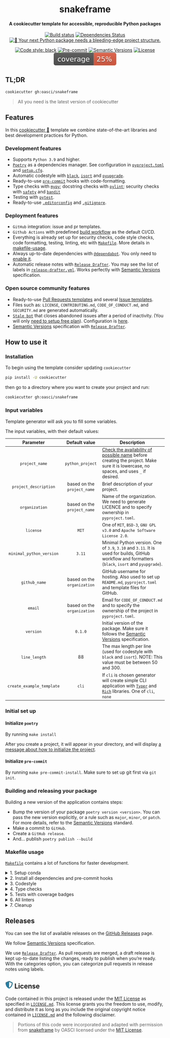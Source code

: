 <h1 align="center">snakeframe</h1>

<h4 align="center">A cookiecutter template for accessible, reproducible Python packages</h4>

<div align="center">

[![Build status](https://github.com/oasci/snakeframe/workflows/build/badge.svg?branch=main&event=push)](https://github.com/oasci/snakeframe/actions?query=workflow%3Abuild)
[![Dependencies Status](https://img.shields.io/badge/dependencies-up%20to%20date-brightgreen.svg)](https://github.com/oasci/snakeframe/pulls?utf8=%E2%9C%93&q=is%3Apr%20author%3Aapp%2Fdependabot)
[![🚀 Your next Python package needs a bleeding-edge project structure.](https://img.shields.io/badge/python--package--template-%F0%9F%9A%80-brightgreen)](https://github.com/oasci/snakeframe)

[![Code style: black](https://img.shields.io/badge/code%20style-black-000000.svg)](https://github.com/psf/black)
[![Pre-commit](https://img.shields.io/badge/pre--commit-enabled-brightgreen?logo=pre-commit&logoColor=white)](https://github.com/oasci/snakeframe/blob/main/.pre-commit-config.yaml)
[![Semantic Versions](https://img.shields.io/badge/%20%20%F0%9F%93%A6%F0%9F%9A%80-semantic--versions-e10079.svg)](https://github.com/oasci/snakeframe/releases)
[![License](https://img.shields.io/github/license/oasci/snakeframe)](https://github.com/oasci/snakeframe/blob/main/LICENSE)
![Coverage Report](assets/images/coverage.svg)

</div>

## TL;DR

```bash
cookiecutter gh:oasci/snakeframe
```

> All you need is the latest version of cookiecutter

## Features

In this [cookiecutter 🍪](https://github.com/cookiecutter/cookiecutter) template we combine state-of-the-art libraries and best development practices for Python.

### Development features

- Supports `Python 3.9` and higher.
- [`Poetry`](https://python-poetry.org/) as a dependencies manager. See configuration in [`pyproject.toml`](https://github.com/oasci/snakeframe/blob/main/%7B%7B%20cookiecutter.project_name%20%7D%7D/pyproject.toml) and [`setup.cfg`](https://github.com/oasci/snakeframe/blob/main/%7B%7B%20cookiecutter.project_name%20%7D%7D/setup.cfg).
- Automatic codestyle with [`black`](https://github.com/psf/black), [`isort`](https://github.com/timothycrosley/isort) and [`pyupgrade`](https://github.com/asottile/pyupgrade).
- Ready-to-use [`pre-commit`](https://pre-commit.com/) hooks with code-formatting.
- Type checks with [`mypy`](https://mypy.readthedocs.io); docstring checks with [`pylint`](https://pylint.readthedocs.io/en/latest/); security checks with [`safety`](https://github.com/pyupio/safety) and [`bandit`](https://github.com/PyCQA/bandit)
- Testing with [`pytest`](https://docs.pytest.org/en/latest/).
- Ready-to-use [`.editorconfig`](https://github.com/oasci/snakeframe/blob/main/%7B%7B%20cookiecutter.project_name%20%7D%7D/.editorconfig) and [`.gitignore`](https://github.com/oasci/snakeframe/blob/main/%7B%7B%20cookiecutter.project_name%20%7D%7D/.gitignore).

### Deployment features

- `GitHub` integration: issue and pr templates.
- `Github Actions` with predefined [build workflow](https://github.com/oasci/snakeframe/blob/main/%7B%7B%20cookiecutter.project_name.lower().replace('%20'%2C%20'_').replace('-'%2C%20'_')%20%7D%7D/.github/workflows/build.yml) as the default CI/CD.
- Everything is already set up for security checks, code style checks, code formatting, testing, linting, etc with [`Makefile`](https://github.com/oasci/snakeframe/blob/main/%7B%7B%20cookiecutter.project_name.lower().replace('%20'%2C%20'_').replace('-'%2C%20'_')%20%7D%7D/Makefile). More details in [makefile-usage](#makefile-usage).
- Always up-to-date dependencies with [`@dependabot`](https://github.com/dependabot).
  You only need to [enable it](https://docs.github.com/en/github/administering-a-repository/enabling-and-disabling-version-updates#enabling-github-dependabot-version-updates).
- Automatic release notes with [`Release Drafter`](https://github.com/marketplace/actions/release-drafter). You may see the list of labels in [`release-drafter.yml`](https://github.com/oasci/snakeframe/blob/main/%7B%7B%20cookiecutter.project_name.lower().replace('%20'%2C%20'_').replace('-'%2C%20'_')%20%7D%7D/.github/workflows/release-drafter.yml).
  Works perfectly with [Semantic Versions](https://semver.org/) specification.

### Open source community features

- Ready-to-use [Pull Requests templates](https://github.com/oasci/snakeframe/blob/main/%7B%7B%20cookiecutter.project_name%20%7D%7D/.github/PULL_REQUEST_TEMPLATE.md) and several [Issue templates](https://github.com/oasci/snakeframe/tree/main/%7B%7B%20cookiecutter.project_name%20%7D%7D/.github/ISSUE_TEMPLATE).
- Files such as: `LICENSE`, `CONTRIBUTING.md`, `CODE_OF_CONDUCT.md`, and `SECURITY.md` are generated automatically.
- [`Stale bot`](https://github.com/apps/stale) that closes abandoned issues after a period of inactivity. (You will only [need to setup free plan](https://github.com/marketplace/stale)). Configuration is [here](https://github.com/oasci/snakeframe/blob/main/%7B%7B%20cookiecutter.project_name%20%7D%7D/.github/.stale.yml).
- [Semantic Versions](https://semver.org/) specification with [`Release Drafter`](https://github.com/marketplace/actions/release-drafter).

## How to use it

### Installation

To begin using the template consider updating `cookiecutter`

```bash
pip install -U cookiecutter
```

then go to a directory where you want to create your project and run:

```bash
cookiecutter gh:oasci/snakeframe
```

### Input variables

Template generator will ask you to fill some variables.

The input variables, with their default values:

|     **Parameter**     |      **Default value**      | **Description**                                                                                                                                                               |
|:---------------------:|:---------------------------:|-------------------------------------------------------------------------------------------------------------------------------------------------------------------------------|
| `project_name`           | `python_project`            | [Check the availability of possible name](http://ivantomic.com/projects/ospnc/) before creating the project. Make sure it is lowercase, no spaces, and uses `_` if desired. |
| `project_description`    | based on the `project_name` | Brief description of your project. |
| `organization`           | based on the `project_name` | Name of the organization. We need to generate LICENCE and to specify ownership in `pyproject.toml`. |
| `license`                | `MIT`                       | One of `MIT`, `BSD-3`, `GNU GPL v3.0` and `Apache Software License 2.0`. |
| `minimal_python_version` | `3.11`                       | Minimal Python version. One of `3.9`, `3.10` and `3.11`. It is used for builds, GitHub workflow and formatters (`black`, `isort` and `pyupgrade`). |
| `github_name`            | based on the `organization` | GitHub username for hosting. Also used to set up `README.md`, `pyproject.toml` and template files for GitHub. |
| `email`                  | based on the `organization` | Email for `CODE_OF_CONDUCT.md` and to specify the ownership of the project in `pyproject.toml`. |
| `version`                | `0.1.0`                     | Initial version of the package. Make sure it follows the [Semantic Versions](https://semver.org/) specification. |
| `line_length`            | 88                         | The max length per line (used for codestyle with `black` and `isort`). NOTE: This value must be between 50 and 300. |
| `create_example_template` | `cli`                      | If `cli` is chosen generator will create simple CLI application with [`Typer`](https://github.com/tiangolo/typer) and [`Rich`](https://github.com/willmcgugan/rich) libraries. One of `cli`, `none` |

### Initial set up

#### Initialize `poetry`

By running `make install`

After you create a project, it will appear in your directory, and will display [a message about how to initialize the project](https://github.com/oasci/snakeframe/tree/main/%7B%7B%20cookiecutter.project_name%20%7D%7D#very-first-steps).

#### Initialize `pre-commit`

By running `make pre-commit-install`. Make sure to set up git first via `git init`.

### Building and releasing your package

Building a new version of the application contains steps:

- Bump the version of your package `poetry version <version>`. You can pass the new version explicitly, or a rule such as `major`, `minor`, or `patch`. For more details, refer to the [Semantic Versions](https://semver.org/) standard.
- Make a commit to `GitHub`.
- Create a `GitHub release`.
- And... publish `poetry publish --build`

### Makefile usage

[`Makefile`](https://github.com/oasci/snakeframe/blob/main/%7B%7B%20cookiecutter.project_name%20%7D%7D/Makefile) contains a lot of functions for faster development.

<details>
<summary>1. Setup conda</summary>
<p>

```bash
make conda-setup
```

</p>
</details>

<details>
<summary>2. Install all dependencies and pre-commit hooks</summary>
<p>

Install requirements:

```bash
make install
```

Pre-commit hooks could be installed after `git init` via

```bash
make pre-commit-install
```

</p>
</details>

<details>
<summary>3. Codestyle</summary>
<p>

Automatic formatting uses `isort` and `black`.

```bash
make formatting
```

</p>
</details>

<details>
<summary>4. Type checks</summary>
<p>

Run `mypy` static type checker

```bash
make mypy
```

</p>
</details>

<details>
<summary>5. Tests with coverage badges</summary>
<p>

Run `pytest`

```bash
make test
```

</p>
</details>

<details>
<summary>6. All linters</summary>
<p>

Of course there is a command to ~~rule~~ run all linters in one:

```bash
make lint
```

the same as:

```bash
make test && make check-codestyle && make mypy && make check-safety
```

</p>
</details>

<details>
<summary>7. Cleanup</summary>
<p>
Delete pycache files

```bash
make pycache-remove
```

Remove package build

```bash
make build-remove
```

Delete .DS_STORE files

```bash
make dsstore-remove
```

Remove .mypycache

```bash
make mypycache-remove
```

Or to remove all above run:

```bash
make cleanup
```

</p>
</details>

## Releases

You can see the list of available releases on the [GitHub Releases](https://github.com/oasci/snakeframe/releases) page.

We follow [Semantic Versions](https://semver.org/) specification.

We use [`Release Drafter`](https://github.com/marketplace/actions/release-drafter).
As pull requests are merged, a draft release is kept up-to-date listing the changes, ready to publish when you’re ready.
With the categories option, you can categorize pull requests in release notes using labels.

## ![shield](assets/shield.svg) License

Code contained in this project is released under the [MIT License](https://spdx.org/licenses/MIT.html) as specified in [`LICENSE.md`](https://github.com/oasci/snakeframe/blob/main/LICENSE.md).
This license grants you the freedom to use, modify, and distribute it as long as you include the original copyright notice contained in [`LICENSE.md`](https://github.com/oasci/snakeframe/blob/main/LICENSE.md) and the following disclaimer.

> Portions of this code were incorporated and adapted with permission from [snakeframe](https://github.com/oasci/snakeframe) by OASCI licensed under the [MIT License](https://github.com/oasci/snakeframe/blob/main/LICENSE.md).
